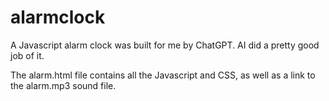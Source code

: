 # alarmclock
A Javascript alarm clock was built for me by ChatGPT.  AI did a pretty good job of it.

The alarm.html file contains all the Javascript and CSS, as well as a link to the alarm.mp3 sound file.
